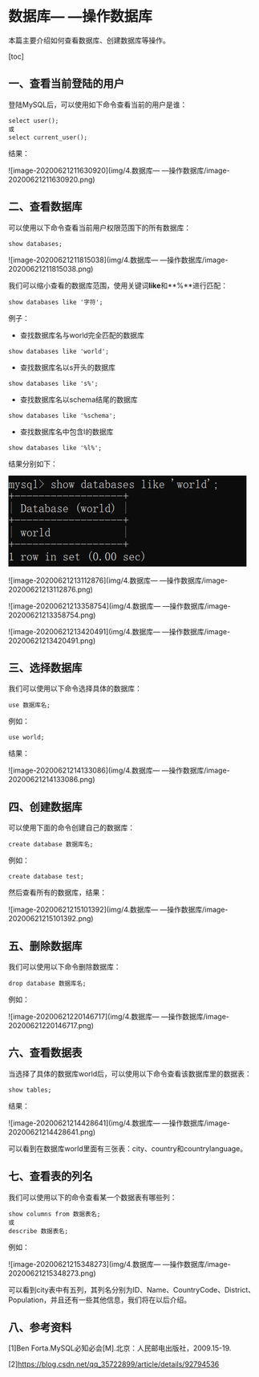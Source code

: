 

# 数据库— —操作数据库

本篇主要介绍如何查看数据库、创建数据库等操作。

[toc]

## 一、查看当前登陆的用户

登陆MySQL后，可以使用如下命令查看当前的用户是谁：

```mysql
select user();
或
select current_user();
```

结果：

![image-20200621211630920](img/4.数据库— —操作数据库/image-20200621211630920.png)



## 二、查看数据库

可以使用以下命令查看当前用户权限范围下的所有数据库：

```mysql
show databases;
```

![image-20200621211815038](img/4.数据库— —操作数据库/image-20200621211815038.png)

我们可以缩小查看的数据库范围，使用关键词**like**和**%**进行匹配：

```mysql
show databases like '字符';
```

例子：

- 查找数据库名与world完全匹配的数据库

```mysql
show databases like 'world';
```

- 查找数据库名以s开头的数据库

```mysql
show databases like 's%';
```

- 查找数据库名以schema结尾的数据库

```mysql
show databases like '%schema';
```

- 查找数据库名中包含l的数据库

```mysql
show databases like '%l%';
```

结果分别如下：

<img src="img/4.数据库— —操作数据库/image-20200621213045245.png" alt="image-20200621213045245"  />

![image-20200621213112876](img/4.数据库— —操作数据库/image-20200621213112876.png)

![image-20200621213358754](img/4.数据库— —操作数据库/image-20200621213358754.png)

![image-20200621213420491](img/4.数据库— —操作数据库/image-20200621213420491.png)



## 三、选择数据库

我们可以使用以下命令选择具体的数据库：

```mysql
use 数据库名;
```

例如：

```mysql
use world;
```

结果：

![image-20200621214133086](img/4.数据库— —操作数据库/image-20200621214133086.png)



## 四、创建数据库

可以使用下面的命令创建自己的数据库：

```mysql
create database 数据库名;
```

例如：

```mysql
create database test;
```

然后查看所有的数据库，结果：

![image-20200621215101392](img/4.数据库— —操作数据库/image-20200621215101392.png)



## 五、删除数据库

我们可以使用以下命令删除数据库：

```mysql
drop database 数据库名;
```

例如：

![image-20200621220146717](img/4.数据库— —操作数据库/image-20200621220146717.png)



## 六、查看数据表

当选择了具体的数据库world后，可以使用以下命令查看该数据库里的数据表：

```mysql
show tables;
```

结果：

![image-20200621214428641](img/4.数据库— —操作数据库/image-20200621214428641.png)

可以看到在数据库world里面有三张表：city、country和countrylanguage。



## 七、查看表的列名

我们可以使用以下的命令查看某一个数据表有哪些列：

```mysql
show columns from 数据表名;
或
describe 数据表名;
```

例如：

![image-20200621215348273](img/4.数据库— —操作数据库/image-20200621215348273.png)

可以看到city表中有五列，其列名分别为ID、Name、CountryCode、District、Population，并且还有一些其他信息，我们将在以后介绍。



## 八、参考资料

[1]Ben Forta.MySQL必知必会[M].北京：人民邮电出版社，2009.15-19.

[2]https://blog.csdn.net/qq_35722899/article/details/92794536


